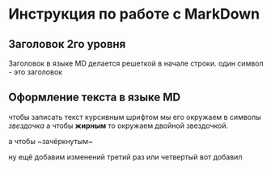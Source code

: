 # Инструкция по работе с MarkDown

## Заголовок 2го уровня

Заголовок в языке MD делается решеткой в начале строки. 
один символ - это заголовок 

## Оформление текста в языке MD

чтобы записать текст курсивным шрифтом мы его окружаем в символы *звездочка* а чтобы **жирным** то окружаем двойной звездочкой.

а чтобы ~зачёркнутым~ 

ну ещё добавим изменений третий раз или четвертый
вот добавил

